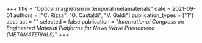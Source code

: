 +++
title = "Optical magnetism in temporal metamaterials"
date = 2021-09-01
authors = ["C. Rizza", "G. Castaldi", "V. Galdi"]
publication_types = ["1"]
abstract = ""
selected = false
publication = "*International Congress on Engineered Material Platforms for Novel Wave Phenomena (METAMATERIALS)*"
+++


